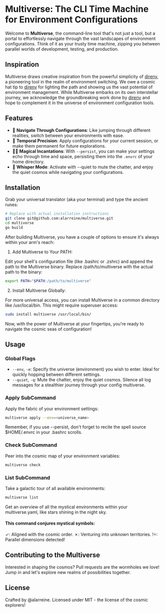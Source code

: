 # Multiverse: The CLI Time Machine for Environment Configurations

Welcome to **Multiverse**, the command-line tool that's not just a tool, but a portal to effortlessly navigate through the vast landscapes of environment configurations. Think of it as your trusty time machine, zipping you between parallel worlds of development, testing, and production.

## Inspiration
Multiverse draws creative inspiration from the powerful simplicity of [direnv](https://direnv.net/), a pioneering tool in the realm of environment switching. We owe a cosmic hat tip to [direnv](https://direnv.net/) for lighting the path and showing us the vast potential of environment management. While Multiverse embarks on its own interstellar journey, we acknowledge the groundbreaking work done by [direnv](https://direnv.net/) and hope to complement it in the universe of environment configuration tools.

## Features

- 🌌 **Navigate Through Configurations**: Like jumping through different realities, switch between your environments with ease.
- 🚀 **Temporal Precision**: Apply configurations for your current session, or make them permanent for future explorations.
- 🧙‍♂️ **Magical Incantations**: With `--persist`, you can make your settings echo through time and space, persisting them into the `.envrc` of your home directory.
- 🤫 **Whisper Mode**: Activate with --quiet to mute the chatter, and enjoy the quiet cosmos while navigating your configurations.

## Installation

Grab your universal translator (aka your terminal) and type the ancient runes:

```bash
# Replace with actual installation instructions
git clone git@github.com:alarreine/multiverse.git
cd multiverse
go build
```

After building Multiverse, you have a couple of options to ensure it's always within your arm's reach:

1. Add Multiverse to Your PATH:

Edit your shell's configuration file (like .bashrc or .zshrc) and append the path to the Multiverse binary. Replace /path/to/multiverse with the actual path to the binary:

```bash
export PATH="$PATH:/path/to/multiverse"
```

2. Install Multiverse Globally:

For more universal access, you can install Multiverse in a common directory like /usr/local/bin. This might require superuser access:

```bash
sudo install multiverse /usr/local/bin/
```

Now, with the power of Multiverse at your fingertips, you're ready to navigate the cosmic seas of configuration!

## Usage

### Global Flags
* `--env`, `-e`: Specify the universe (environment) you wish to enter. Ideal for quickly hopping between different settings.
* `--quiet`, `-q`: Mute the chatter, enjoy the quiet cosmos. Silence all log messages for a stealthier journey through your config multiverse.

### Apply SubCommand
Apply the fabric of your environment settings:

```bash
multiverse apply --env=<universe_name>
```

Remember, if you use --persist, don't forget to recite the spell source $HOME/.envrc in your .bashrc scrolls.

### Check SubCommand
Peer into the cosmic map of your environment variables:

```bash
multiverse check
```

### List SubCommand
Take a galactic tour of all available environments:

```bash
multiverse list
```

Get an overview of all the mystical environments within your multiverse.yaml, like stars shining in the night sky.

#### This command conjures mystical symbols:

✓: Aligned with the cosmic order.
✗: Venturing into unknown territories.
!=: Parallel dimensions detected!

## Contributing to the Multiverse
Interested in shaping the cosmos? Pull requests are the wormholes we love! Jump in and let's explore new realms of possibilities together.

## License
Crafted by @alarreine. Licensed under MIT - the license of the cosmic explorers!



